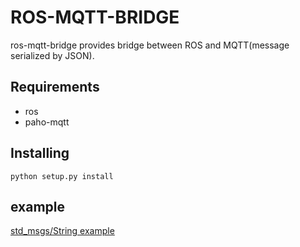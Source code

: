 # ROS-MQTT-BRIDGE
ros-mqtt-bridge provides bridge between ROS and MQTT(message serialized by JSON).

## Requirements

- ros
- paho-mqtt

## Installing

```
python setup.py install
```

## example
[std_msgs/String example](https://github.com/CPFL/ros_mqtt_bridge/tree/85321eef259446903eef5956b0c8e9f7ec3f6c07/examples/std_msgs_string)
